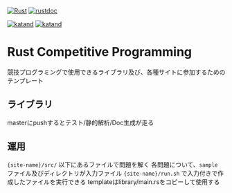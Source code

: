 [![Rust](https://github.com/katandps/rust_competitive_programming/actions/workflows/rust.yml/badge.svg?branch=master)](https://github.com/katandps/rust_competitive_programming/actions/workflows/rust.yml)
[![rustdoc](https://img.shields.io/badge/Doc-GitHubPages-brightgreen)](https://katandps.github.io/rust_competitive_programming/)

[![katand](https://img.shields.io/endpoint?url=https%3A%2F%2Fatcoder-badges.now.sh%2Fapi%2Fatcoder%2Fjson%2Fkatand)](https://atcoder.jp/users/katand)
[![katand](https://img.shields.io/endpoint?url=https%3A%2F%2Fatcoder-badges.now.sh%2Fapi%2Fcodeforces%2Fjson%2Fkatand)](https://codeforces.com/profile/katand)

# Rust Competitive Programming

競技プログラミングで使用できるライブラリ及び、各種サイトに参加するためのテンプレート

## ライブラリ

masterにpushするとテスト/静的解析/Doc生成が走る

## 運用

`{site-name}/src/` 以下にあるファイルで問題を解く
各問題について、`sample` ファイル及びディレクトリが入力ファイル
`{site-name}/run.sh` で入力付きで作成したファイルを実行できる
templateはlibrary/main.rsをコピーして使用する
